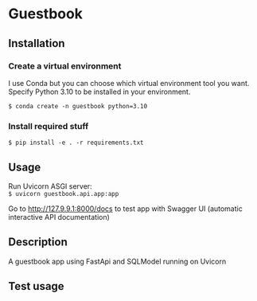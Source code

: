# Guestbook

## Installation
### Create a virtual environment  

I use Conda but you can choose which virtual environment tool you want. Specify Python 3.10 to be installed in your environment.  

`$ conda create -n guestbook python=3.10`  

### Install required stuff  
`$ pip install -e . -r requirements.txt`  

## Usage
Run Uvicorn ASGI server:  
`$ uvicorn guestbook.api.app:app`  

Go to http://127.9.9.1:8000/docs to test app with Swagger UI (automatic interactive API documentation)  

## Description
A guestbook app using FastApi and SQLModel running on Uvicorn  

## Test usage


 